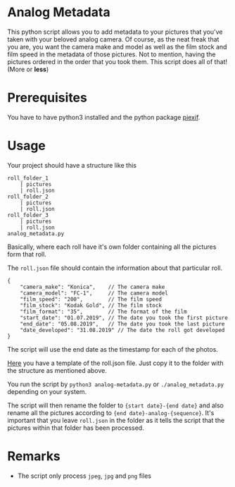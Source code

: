 # Analog Metadata
This python script allows you to add metadata to your pictures that you've taken
with your beloved analog camera. Of course, as the neat freak that you are, you
want the camera make and model as well as the film stock and film speed in the
metadata of those pictures. Not to mention, having the pictures ordered in the
order that you took them. This script does all of that! (More or **less**)

# Prerequisites
You have to have python3 installed and the python package
[piexif](https://pypi.org/project/piexif/).

# Usage

Your project should have a structure like this
```
roll_folder_1
    | pictures
    | roll.json
roll_folder_2
    | pictures
    | roll.json
roll_folder_3
    | pictures
    | roll.json
analog_metadata.py
```
Basically, where each roll have it's own folder containing all the pictures form
that roll.

The `roll.json` file should contain the information about that particular roll.
```
{
    "camera_make": "Konica",    // The camera make
    "camera_model": "FC-1",     // The camera model
    "film_speed": "200",        // The film speed
    "film_stock": "Kodak Gold", // The film stock
    "film_format": "35",        // The format of the film
    "start_date": "01.07.2019", // The date you took the first picture
    "end_date": "05.08.2019",   // The date you took the last picture
    "date_developed": "31.08.2019" // The date the roll got developed
}
```

The script will use the end date as the timestamp for each of the photos.

[Here](roll.json) you have a template of the roll.json file. Just copy it to the folder with the structure as mentioned above.

You run the script by `python3 analog-metadata.py` or `./analog_metadata.py`
depending on your system.

The script will then rename the folder to `{start date}-{end date}` and also
rename all the pictures according to `{end date}-analog-{sequence}`. It's
important that you leave `roll.json` in the folder as it tells the script that
the pictures within that folder has been processed.

# Remarks
* The script only process `jpeg`, `jpg` and `png` files
